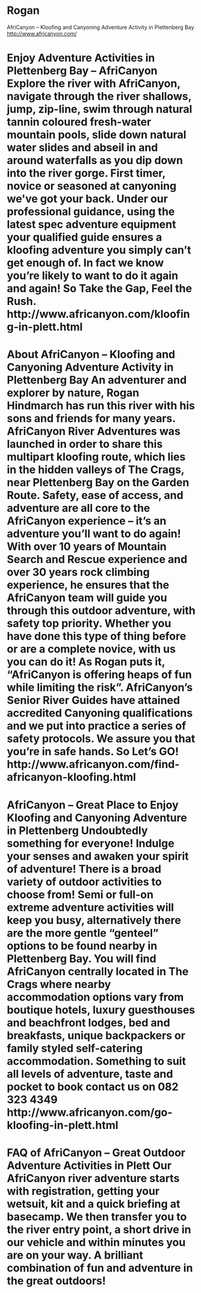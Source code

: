 Rogan
=====

AfriCanyon – Kloofing and Canyoning Adventure Activity in Plettenberg Bay
http://www.africanyon.com/

<h1> Enjoy Adventure Activities in Plettenberg Bay – AfriCanyon 
Explore the river with AfriCanyon, navigate through the river shallows, jump, zip-line, swim through natural tannin coloured fresh-water mountain pools, slide down natural water slides and abseil in and around waterfalls as you dip down into the river gorge.
First timer, novice or seasoned at canyoning we've got your back. Under our professional guidance, using the latest spec adventure equipment your qualified guide ensures a kloofing adventure you simply can’t get enough of.
In fact we know you’re likely to want to do it again and again!
So Take the Gap, Feel the Rush.
http://www.africanyon.com/kloofing-in-plett.html

<h1> About AfriCanyon – Kloofing and Canyoning Adventure Activity in Plettenberg Bay 
An adventurer and explorer by nature, Rogan Hindmarch has run this river with his sons and friends for many years.
AfriCanyon River Adventures was launched in order to share this multipart kloofing route, which lies in the hidden valleys of The Crags, near Plettenberg Bay on the Garden Route. Safety, ease of access, and adventure are all core to the AfriCanyon experience – it’s an adventure you’ll want to do again!
With over 10 years of Mountain Search and Rescue experience and over 30 years rock climbing experience, he ensures that the AfriCanyon team will guide you through this outdoor adventure, with safety top priority. Whether you have done this type of thing before or are a complete novice, with us you can do it!
As Rogan puts it, “AfriCanyon is offering heaps of fun while limiting the risk”. AfriCanyon’s Senior River Guides have attained accredited Canyoning qualifications and we put into practice a series of safety protocols. We assure you that you’re in safe hands. So Let’s GO!
http://www.africanyon.com/find-africanyon-kloofing.html

<h1> AfriCanyon – Great Place to Enjoy Kloofing and Canyoning Adventure in Plettenberg
Undoubtedly something for everyone! 
Indulge your senses and awaken your spirit of adventure! There is a broad variety of outdoor activities to choose from! Semi or full-on extreme adventure activities will keep you busy, alternatively there are the more gentle “genteel” options to be found nearby in Plettenberg Bay.
You will find AfriCanyon centrally located in The Crags where nearby accommodation options vary from boutique hotels, luxury guesthouses and beachfront lodges, bed and breakfasts, unique backpackers or family styled self-catering accommodation. Something to suit all levels of adventure, taste and pocket to book contact us on 082 323 4349
http://www.africanyon.com/go-kloofing-in-plett.html

<h1> FAQ of AfriCanyon – Great Outdoor Adventure Activities in Plett  
Our AfriCanyon river adventure starts with registration, getting your wetsuit, kit and a quick briefing at basecamp. We then transfer you to the river entry point, a short drive in our vehicle and within minutes you are on your way. A brilliant combination of fun and adventure in the great outdoors!
